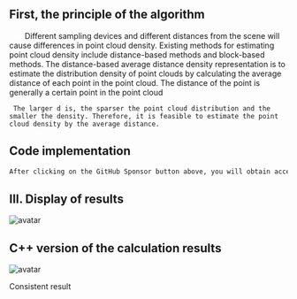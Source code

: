 ##  First, the principle of the algorithm 

   Different sampling devices and different distances from the scene will cause differences in point cloud density. Existing methods for estimating point cloud density include distance-based methods and block-based methods. The distance-based average distance density representation is to estimate the distribution density of point clouds by calculating the average distance of each point in the point cloud. The distance of the point is generally a certain point in the point cloud 

     The larger d is, the sparser the point cloud distribution and the smaller the density. Therefore, it is feasible to estimate the point cloud density by the average distance. 

##  Code implementation 

  ```python  
After clicking on the GitHub Sponsor button above, you will obtain access permissions to my private code repository ( https://github.com/slowlon/my_code_bar ) to view this blog code. By searching the code number of this blog, you can find the code you need, code number is: 2024020309574461813
  ```  
##  III. Display of results 

 ![avatar]( 20210302195807773.png) 

##  C++ version of the calculation results 

 ![avatar]( 20210302200048192.png) 

  Consistent result 

